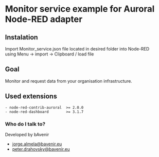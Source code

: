 # Monitor service example for Auroral Node-RED adapter

## Instalation
Import Monitor_service.json file located in desired folder into Node-RED using Menu -> import -> Clipboard / load file

## Goal 
Monitor and request data from your organisation infrastructure.

## Used extensions
    - node-red-contrib-auroral  >= 2.0.0
    - node-red-dashboard        >= 3.1.7

### Who do I talk to? ###

Developed by bAvenir

* jorge.almela@bavenir.eu
* peter.drahovsky@bavenir.eu